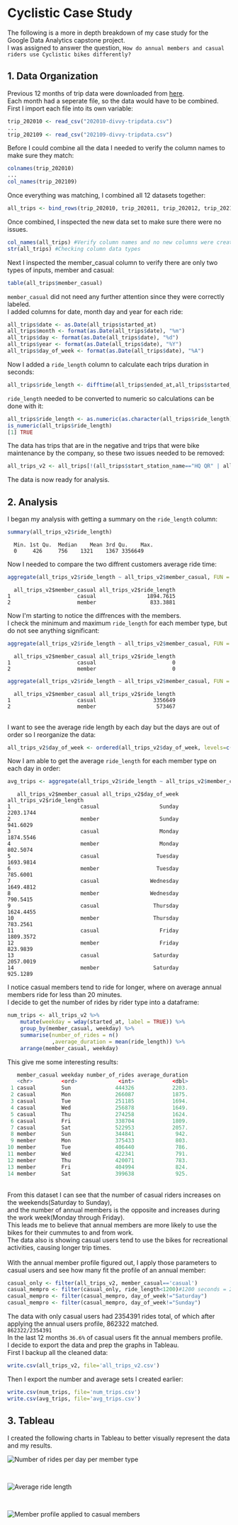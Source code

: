 # Cyclistic Case Study
The following is a more in depth breakdown of my case study for the Google Data Analytics capstone project.
<br>
I was assigned to answer the question, ` How do annual members and casual riders use Cyclistic bikes differently? `

## 1. Data Organization
Previous 12 months of trip data were downloaded from [here](https://divvy-tripdata.s3.amazonaws.com/index.html).
<br />
Each month had a seperate file, so the data would have to be combined. First I import each file into its own variable:
<br />
```r
trip_202010 <- read_csv("202010-divvy-tripdata.csv")
... 
trip_202109 <- read_csv("202109-divvy-tripdata.csv")
```
Before I could combine all the data I needed to verify the column names to make sure they match:
```r
colnames(trip_202010)
...
col_names(trip_202109)
```
Once everything was matching, I combined all 12 datasets together:
```r
all_trips <- bind_rows(trip_202010, trip_202011, trip_202012, trip_202101, trip_202102, trip_202103, trip_202104, trip_202105, trip_202106, trip_202107, trip_202108, trip_202109)
```

Once combined, I inspected the new data set to make sure there were no issues.
```r
col_names(all_trips) #Verify column names and no new columns were created
str(all_trips) #Checking column data types


```
Next I inspected the member_casual column to verify there are only two types of inputs, member and casual:
```r
table(all_trips$member_casual)
```
`member_casual` did not need any further attention since they were correctly labeled.
<br>
I added columns for date, month day and year for each ride:
```r
all_trips$date <- as.Date(all_trips$started_at)
all_trips$month <- format(as.Date(all_trips$date), "%m")
all_trips$day <- format(as.Date(all_trips$date), "%d")
all_trips$year <- format(as.Date(all_trips$date), "%Y")
all_trips$day_of_week <- format(as.Date(all_trips$date), "%A")
```
Now I added a `ride_length` column to calculate each trips duration in seconds:
```r
all_trips$ride_length <- difftime(all_trips$ended_at,all_trips$started_at)
```
`ride_length` needed to be converted to numeric so calculations can be done with it:
```r
all_trips$ride_length <- as.numeric(as.character(all_trips$ride_length))
is_numeric(all_trips$ride_length)
[1] TRUE
```
The data has trips that are in the negative and trips that were bike maintenance by the company, so these two issues needed to be removed:
```r
all_trips_v2 <- all_trips[!(all_trips$start_station_name=="HQ QR" | all_trips$ride_length<0),]
```
The data is now ready for analysis.

## 2. Analysis


I began my analysis with getting a summary on the `ride_length` column:
```r
summary(all_trips_v2$ride_length)

```
      Min. 1st Qu.  Median    Mean 3rd Qu.    Max. 
      0     426     756    1321    1367 3356649
Now I needed to compare the two diffrent customers average ride time:
```r
aggregate(all_trips_v2$ride_length ~ all_trips_v2$member_casual, FUN = mean)
```
      all_trips_v2$member_casual all_trips_v2$ride_length
    1                     casual                1894.7615
    2                     member                 833.3881
Now I'm starting to notice the diffrences with the members.
<br>
I check the minimum and maximum `ride_length` for each member type, but do not see anything significant:
```r 
aggregate(all_trips_v2$ride_length ~ all_trips_v2$member_casual, FUN = min)

```
      all_trips_v2$member_casual all_trips_v2$ride_length
    1                     casual                        0
    2                     member                        0
```r
aggregate(all_trips_v2$ride_length ~ all_trips_v2$member_casual, FUN = max)
```
      all_trips_v2$member_casual all_trips_v2$ride_length
    1                     casual                  3356649
    2                     member                   573467
<br>
I want to see the average ride length by each day but the days are out of order so I reorganize the data:

```r
all_trips_v2$day_of_week <- ordered(all_trips_v2$day_of_week, levels=c("Sunday", "Monday", "Tuesday", "Wednesday", "Thursday", "Friday", "Saturday"))
```
Now I am able to get the average `ride_length` for each member type on each day in order:

```r
avg_trips <- aggregate(all_trips_v2$ride_length ~ all_trips_v2$member_casual + all_trips_v2$day_of_week, FUN = mean)
```
       all_trips_v2$member_casual all_trips_v2$day_of_week all_trips_v2$ride_length
    1                      casual                   Sunday                2203.1744
    2                      member                   Sunday                 941.6029
    3                      casual                   Monday                1874.5546
    4                      member                   Monday                 802.5074
    5                      casual                  Tuesday                1693.9814
    6                      member                  Tuesday                 785.6001
    7                      casual                Wednesday                1649.4812
    8                      member                Wednesday                 790.5415
    9                      casual                 Thursday                1624.4455
    10                     member                 Thursday                 783.2561
    11                     casual                   Friday                1809.3572
    12                     member                   Friday                 823.9839
    13                     casual                 Saturday                2057.0019
    14                     member                 Saturday                 925.1289

I notice casual members tend to ride for longer, where on average annual members ride for less than 20 minutes.
<br>
I decide to get the number of rides by rider type into a dataframe:

```r
num_trips <- all_trips_v2 %>%
    mutate(weekday = wday(started_at, label = TRUE)) %>%
    group_by(member_casual, weekday) %>%
    summarise(number_of_rides = n()
              ,average_duration = mean(ride_length)) %>%
    arrange(member_casual, weekday)
```
This give me some interesting results:
```r
   member_casual weekday number_of_rides average_duration
   <chr>         <ord>             <int>            <dbl>
 1 casual        Sun              444326            2203.
 2 casual        Mon              266087            1875.
 3 casual        Tue              251185            1694.
 4 casual        Wed              256878            1649.
 5 casual        Thu              274258            1624.
 6 casual        Fri              338704            1809.
 7 casual        Sat              522953            2057.
 8 member        Sun              344841             942.
 9 member        Mon              375433             803.
10 member        Tue              406440             786.
11 member        Wed              422341             791.
12 member        Thu              420071             783.
13 member        Fri              404994             824.
14 member        Sat              399638             925.
```

<br>
From this dataset I can see that the number of casual riders increases on the weekends(Saturday to Sunday), 
<br>
and the number of annual members is the opposite and increases during the work week(Monday through Friday).
<br>
This leads me to believe that annual members are more likely to use the bikes for their cummutes to and from work.
<br>
The data also is showing casual users tend to use the bikes for recreational activities, causing longer trip times.
<br>
<br>
With the annual member profile figured out, I apply those parameters to casual users and see how many fit the profile of an annual member:

```r
casual_only <- filter(all_trips_v2, member_casual=='casual')
casual_mempro <- filter(casual_only, ride_length<1200)#1200 seconds = 20 min
casual_mempro <- filter(casual_mempro, day_of_week!="Saturday")
casual_mempro <- filter(casual_mempro, day_of_week!="Sunday")
```

The data with only casual users had 2354391 rides total, of which after applying the annual users profile, 862322 matched.<br>
`862322/2354391`
<br>
In the last 12 months `36.6%` of casual users fit the annual members profile.
<br>
I decide to export the data and prep the graphs in Tableau.
<br>
First I backup all the cleaned data:

```r
write.csv(all_trips_v2, file='all_trips_v2.csv')

```

Then I export the number and average sets I created earlier:
```r
write.csv(num_trips, file='num_trips.csv')
write.csv(avg_trips, file='avg_trips.csv')

```


## 3. Tableau

I created the following charts in Tableau to better visually represent the data and my results.
<br>

![Number of rides per day per member type](sheet1.png "number")

<br>

![Average ride length](sheet2.png "average")

<br>

![Member profile applied to casual members](profile.svg"profile")